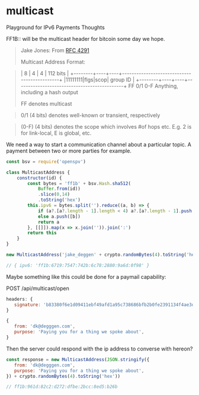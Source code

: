 # multicast
Playground for IPv6 Payments Thoughts

FF1B:: will be the multicast header for bitcoin some day we hope.

> Jake Jones:
> From [RFC 4291](https://www.rfc-editor.org/rfc/rfc4291)
>
> Multicast Address Format:

> |   8    |  4 |  4 |                  112 bits                   |
> +--------+----+----+---------------------------------------------+
> |11111111|flgs|scop|                  group ID                   |
> +--------+----+----+---------------------------------------------+
>    FF      0/1  0-F         Anything, including a hash output
>
> FF denotes multicast

> 0/1 (4 bits) denotes well-known or transient, respectively

> (0-F) (4 bits) denotes the scope which involves #of hops etc. E.g. 2 is for link-local, E is global, etc.

We need a way to start a communication channel about a particular topic. A payment between two or more parties for example.

```javascript
const bsv = require('openspv')

class MulticastAddress {
    constructor(id) {
        const bytes = 'ff1b' + bsv.Hash.sha512(
            Buffer.from(id))
            .slice(0,14)
            .toString('hex')
        this.ipv6 = bytes.split('').reduce((a, b) => {
            if (a?.[a?.length - 1].length < 4) a?.[a?.length - 1].push(b)
            else a.push([b])
            return a
        }, [[]]).map(x => x.join('')).join(':')
        return this
    }
}

new MulticastAddress('jake_deggen' + crypto.randomBytes(4).toString('hex'))

// { ipv6: 'ff1b:6719:7547:742b:6c78:2880:9a6d:0f98' }

```

Maybe something like this could be done for a paymail capability:

POST /api/multicast/open
```javascript
headers: {
   signature: 'b83380f6e1d09411ebf49afd1a95c738686bfb2b0fe2391134f4ae3d6d77b78a'
}

{
   from: 'dk@degggen.com',
   purpose: 'Paying you for a thing we spoke about',
}
```

Then the server could respond with the ip address to converse with hereon?

```javascript
const response = new MulticastAddress(JSON.stringify({
   from: 'dk@degggen.com',
   purpose: 'Paying you for a thing we spoke about',
}) + crypto.randomBytes(4).toString('hex'))

// ff1b:961d:82c2:d272:dfbe:2bcc:8ed5:b26b

```
